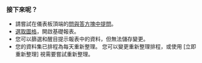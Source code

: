 ### <a name="what-now"></a>接下來呢？
* 請嘗試在儀表板頂端的[問與答方塊中提問](../consumer/end-user-q-and-a.md)。
* [選取圖格](../consumer/end-user-tiles.md)，開啟基礎報表。
* 您可以篩選和醒目提示報表中的資料，但無法儲存變更。
* 您的資料集已排程為每天重新整理。 您可以變更重新整理排程，或使用 [立即重新整理] 視需要嘗試重新整理。

